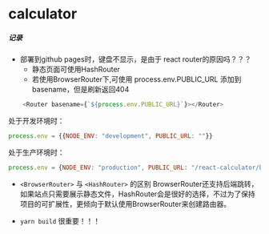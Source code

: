# calculator

##### 记录

* 部署到github pages时，键盘不显示，是由于 react router的原因吗？？？
  * 静态页面可使用HashRouter
  * 若使用BrowserRouter下,可使用 process.env.PUBLIC_URL 添加到basename，但是刷新返回404
```js
    <Router basename={`${process.env.PUBLIC_URL}`}></Router>
```
  

处于开发环境时：
```js
process.env = {{NODE_ENV: "development", PUBLIC_URL: ""}}
```

处于生产环境时：

```js
process.env = {NODE_ENV: "production", PUBLIC_URL: "/react-calculator/build"}
```


* `<BrowserRouter>` 与 `<HashRouter>` 的区别
BrowserRouter还支持后端跳转，如果站点只需要展示静态文件，HashRouter会是很好的选择，不过为了保持项目的可扩展性，更倾向于默认使用BrowserRouter来创建路由器。

* `yarn build` 很重要！！！

 

